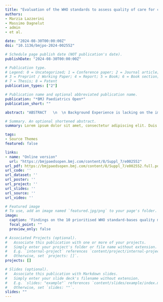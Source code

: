 ```yaml
---
title: "Evaluation of the WHO standards to assess quality of care for children with acute respiratory infections: findings of a baseline multicentre assessment (CHOICE) in Italy"
authors:
- Marzia Lazzerini
- Massimo Dagnelut
- admin
- et al.

date: "2024-08-30T00:00:00Z"
doi: "10.1136/bmjpo-2024-002552"

# Schedule page publish date (NOT publication's date).
publishDate: "2024-08-30T00:00:00Z"

# Publication type.
# Legend: 0 = Uncategorized; 1 = Conference paper; 2 = Journal article;
# 3 = Preprint / Working Paper; 4 = Report; 5 = Book; 6 = Book section;
# 7 = Thesis; 8 = Patent
publication_types: ["2"]

# Publication name and optional abbreviated publication name.
publication: "*BMJ Paediatrics Open*"
publication_short: ""

abstract: "ABSTRACT   \n  \n Background Experience is lacking on the implementation of the WHO standards for improving the quality of care (QOC) for children at facility level. We describe the use of 10 prioritised WHO standard-based quality measures to assess provision of care for children with acute respiratory infections (ARI) in Italy. Methods In a multicentre observational study across 11 emergency departments with different characteristics, we collected 10 WHO standard-based quality measures related to case management of children with ARI and no emergency/priority signs. Univariate and multivariate analyses were conducted. Results Data from 3145 children were collected. Major differences in QOC across facilities were observed: documentation of saturation level and respiratory rate varied from 34.3% to 100% and from 10.7% to 62.7%, respectively (p<0.001); antibiotic prescription rates ranged from 22.6% to 80.0% (p<0.001), with significant differences in the pattern of prescribed antibiotic; hospitalisations rates ranged between 2.3% and 30.6% (p<0.001). When corrected for children’s individual sociodemographic and clinical characteristics, the variable more consistently associated with each analysed outcome was the individual facility where the child was managed. Higher rates of antibiotics prescription (+33.1%, p<0.001) and hospitalisation (+24.7%,p<0.001) were observed for facilities in Southern Italy, while university centres were associated with lower hospitalisation rates (−13.1%, p<0.001), independently from children’s characteristics. Conclusions The use of 10 WHO standard-based measures can help quickly assess QOC for children with ARI. There is an urgent need to invest more in implementation research to identify sustainable and effective interventions to ensure that all children receive high QOC."

# Summary. An optional shortened abstract.
summary: Lorem ipsum dolor sit amet, consectetur adipiscing elit. Duis posuere tellus ac convallis placerat. Proin tincidunt magna sed ex sollicitudin condimentum.

tags:
- Source Themes
featured: false

links:
- name: "Online version"
  url: "https://bmjpaedsopen.bmj.com/content/8/Suppl_7/e002552"
url_pdf: https://bmjpaedsopen.bmj.com/content/8/Suppl_7/e002552.full.pdf
url_code: ''
url_dataset: ''
url_poster: ''
url_project: ''
url_slides: ''
url_source: ''
url_video: ''

# Featured image
# To use, add an image named `featured.jpg/png` to your page's folder. 
image:
  caption: 'Findings on the 10 prioritised WHO standard-bases quality measures on paediatric ARI. Hospitalization (any) = both hospitalisation and short duration of stay. HR, heart rate; RR, respiratory rate; T°, body temperature (Celsius). SpO2%, oxygen saturation. Ind, indication. 1For C11, only 2019 data were available.'
  focal_point: ""
  preview_only: false

# Associated Projects (optional).
#   Associate this publication with one or more of your projects.
#   Simply enter your project's folder or file name without extension.
#   E.g. `internal-project` references `content/project/internal-project/index.md`.
#   Otherwise, set `projects: []`.
projects: []

# Slides (optional).
#   Associate this publication with Markdown slides.
#   Simply enter your slide deck's filename without extension.
#   E.g. `slides: "example"` references `content/slides/example/index.md`.
#   Otherwise, set `slides: ""`.
slides: ""
---
```


